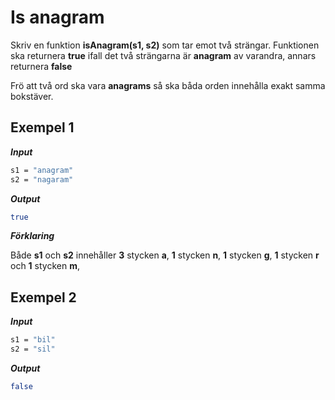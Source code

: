 # Is anagram

Skriv en funktion **isAnagram(s1, s2)** som tar emot två strängar. Funktionen ska returnera **true** ifall det två strängarna är **anagram** av varandra, annars returnera **false**

Frö att två ord ska vara **anagrams** så ska båda orden innehålla exakt samma bokstäver.

## Exempel 1

**_Input_**

```bash
s1 = "anagram"
s2 = "nagaram"
```

**_Output_**

```bash
true
```

**_Förklaring_**

Både **s1** och **s2** innehåller **3** stycken **a**, **1** stycken **n**, **1** stycken **g**, **1** stycken **r** och **1** stycken **m**,

## Exempel 2

**_Input_**

```bash
s1 = "bil"
s2 = "sil"
```

**_Output_**

```bash
false
```
